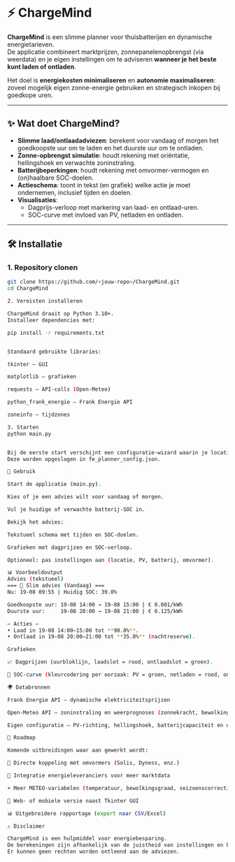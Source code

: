 # ⚡ ChargeMind

**ChargeMind** is een slimme planner voor thuisbatterijen en dynamische energietarieven.  
De applicatie combineert marktprijzen, zonnepanelenopbrengst (via weerdata) en je eigen instellingen om te adviseren **wanneer je het beste kunt laden of ontladen**.  

Het doel is **energiekosten minimaliseren** en **autonomie maximaliseren**: zoveel mogelijk eigen zonne-energie gebruiken en strategisch inkopen bij goedkope uren.

---

## ✨ Wat doet ChargeMind?

- **Slimme laad/ontlaadadviezen**: berekent voor vandaag of morgen het goedkoopste uur om te laden en het duurste uur om te ontladen.  
- **Zonne-opbrengst simulatie**: houdt rekening met oriëntatie, hellingshoek en verwachte zoninstraling.  
- **Batterijbeperkingen**: houdt rekening met omvormer-vermogen en (on)haalbare SOC-doelen.  
- **Actieschema**: toont in tekst (en grafiek) welke actie je moet ondernemen, inclusief tijden en doelen.  
- **Visualisaties**:
  - Dagprijs-verloop met markering van laad- en ontlaad-uren.  
  - SOC-curve met invloed van PV, netladen en ontladen.  

---

## 🛠️ Installatie

### 1. Repository clonen
```bash
git clone https://github.com/<jouw-repo>/ChargeMind.git
cd ChargeMind

2. Vereisten installeren

ChargeMind draait op Python 3.10+.
Installeer dependencies met:

pip install -r requirements.txt


Standaard gebruikte libraries:

tkinter – GUI

matplotlib – grafieken

requests – API-calls (Open-Meteo)

python_frank_energie – Frank Energie API

zoneinfo – tijdzones

3. Starten
python main.py


Bij de eerste start verschijnt een configuratie-wizard waarin je locatie, PV-configuratie en batterijgegevens invult.
Deze worden opgeslagen in fe_planner_config.json.

🚀 Gebruik

Start de applicatie (main.py).

Kies of je een advies wilt voor vandaag of morgen.

Vul je huidige of verwachte batterij-SOC in.

Bekijk het advies:

Tekstueel schema met tijden en SOC-doelen.

Grafieken met dagprijzen en SOC-verloop.

Optioneel: pas instellingen aan (locatie, PV, batterij, omvormer).

📊 Voorbeeldoutput
Advies (tekstueel)
=== 🔋 Slim advies (Vandaag) ===
Nu: 19-08 09:55 | Huidig SOC: 39.0%

Goedkoopste uur: 19-08 14:00 → 19-08 15:00 | € 0.001/kWh
Duurste uur:     19-08 20:00 → 19-08 21:00 | € 0.125/kWh

— Acties —
• Laad in 19-08 14:00–15:00 tot **90.8%**.
• Ontlaad in 19-08 20:00–21:00 tot **35.0%** (nachtreserve).

Grafieken

📈 Dagprijzen (uurbloklijn, laadslot = rood, ontlaadslot = groen).

🔋 SOC-curve (kleurcodering per oorzaak: PV = groen, netladen = rood, ontladen = oranje, reserve = paars).

🌍 Databronnen

Frank Energie API – dynamische elektriciteitsprijzen

Open-Meteo API – zoninstraling en weerprognoses (zonnekracht, bewolkingsgraad)

Eigen configuratie – PV-richting, hellingshoek, batterijcapaciteit en omvormervermogen

📌 Roadmap

Komende uitbreidingen waar aan gewerkt wordt:

🔌 Directe koppeling met omvormers (Solis, Dyness, enz.)

🏢 Integratie energieleveranciers voor meer marktdata

☀️ Meer METEO-variabelen (temperatuur, bewolkingsgraad, seizoenscorrectie)

📱 Web- of mobiele versie naast Tkinter GUI

📊 Uitgebreidere rapportage (export naar CSV/Excel)

⚠️ Disclaimer

ChargeMind is een hulpmiddel voor energiebesparing.
De berekeningen zijn afhankelijk van de juistheid van instellingen en beschikbaarheid van externe databronnen.
Er kunnen geen rechten worden ontleend aan de adviezen.
